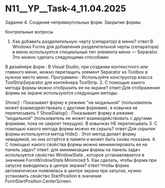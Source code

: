 # N11__YP__Task-4_11.04.2025
Задание 4. Создание непрямоугольных форм. Закрытие формы


Контрольные вопросы
1.	Как добавить разделительную черту (сепаратор) в меню?
ответ:В Windows Forms для добавления разделительной черты (сепаратора) в меню используется специальный тип элемента меню — Separator. Это можно сделать следующими способами:

В дизайнере форм :
В Visual Studio, при создании контекстного или главного меню, можно перетащить элемент Separator из Toolbox в нужное место меню.
Программно :
Используйте конструктор класса ToolStripSeparator для контейнера ToolStrip.
2.	С помощью какого метода формы можно отобразить ее на экране?
ответ:Для отображения формы на экране используются следующие методы:

Show() : Показывает форму в режиме "не модальной" (пользователь может взаимодействовать с другими формами). в ковычка не переписывать !!
ShowDialog() : Показывает форму в режиме "модальной" (пользователь не может взаимодействовать с другими формами, пока не закроет текущую). В ковычках НЕ переписывать 
3.	С помощью какого метода формы можно ее скрыть?
ответ:Для скрытия формы используется метод Hide() . Этот метод делает форму невидимой, но она остаётся в памяти и может быть снова показана.
4.	С помощью какого свойства формы можно минимизировать ее на панель задач?
ответ: для минимизации формы на панель задач используется свойство WindowState , которое устанавливается в значение FormWindowState.Minimized
5.	Как сделать, чтобы форма при запуске выводилась в центре экрана?
ответ:Чтобы форма автоматически появлялась в центре экрана при запуске, нужно установить свойство StartPosition в значение FormStartPosition.CenterScreen.
